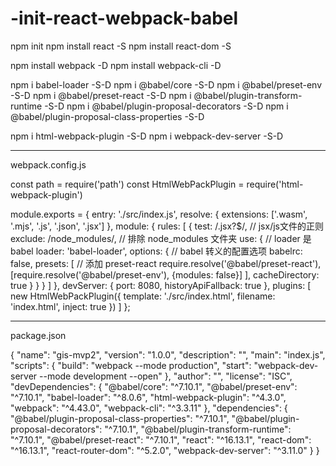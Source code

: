 # -init-react-webpack-babel


npm init 
npm install react -S
npm install react-dom -S


npm install webpack -D
npm install webpack-cli -D

npm i babel-loader  -S-D
npm i @babel/core -S-D
npm i @babel/preset-env -S-D
npm i @babel/preset-react -S-D
npm i @babel/plugin-transform-runtime -S-D
npm i @babel/plugin-proposal-decorators -S-D
npm i @babel/plugin-proposal-class-properties -S-D

npm i html-webpack-plugin -S-D
npm i webpack-dev-server -S-D

-----------------------------------------------------------------------------------------

webpack.config.js

const path = require('path')
const HtmlWebPackPlugin = require('html-webpack-plugin')

module.exports = {
	entry: './src/index.js',
    resolve: {
        extensions: ['.wasm', '.mjs', '.js', '.json', '.jsx']
    },
    module: {
        rules: [
            {
                test: /\.jsx?$/, // jsx/js文件的正则
                exclude: /node_modules/, // 排除 node_modules 文件夹
                use: {
                    // loader 是 babel
                    loader: 'babel-loader',
                    options: {
                        // babel 转义的配置选项
                        babelrc: false,
                        presets: [
                            // 添加 preset-react
                            require.resolve('@babel/preset-react'),
                            [require.resolve('@babel/preset-env'), {modules: false}]
                        ],
                        cacheDirectory: true
                    }
                }
            }
        ]
    },
    devServer: {
	    port: 8080,
	    historyApiFallback: true
	  },
    plugins: [
        new HtmlWebPackPlugin({
            template: './src/index.html',
            filename: 'index.html',
            inject: true
        })
    ]
};

-----------------------------------------------------------------------

package.json

{
  "name": "gis-mvp2",
  "version": "1.0.0",
  "description": "",
  "main": "index.js",
  "scripts": {
    "build": "webpack --mode production",
    "start": "webpack-dev-server --mode development --open"
  },
  "author": "",
  "license": "ISC",
  "devDependencies": {
    "@babel/core": "^7.10.1",
    "@babel/preset-env": "^7.10.1",
    "babel-loader": "^8.0.6",
    "html-webpack-plugin": "^4.3.0",
    "webpack": "^4.43.0",
    "webpack-cli": "^3.3.11"
  },
  "dependencies": {
    "@babel/plugin-proposal-class-properties": "^7.10.1",
    "@babel/plugin-proposal-decorators": "^7.10.1",
    "@babel/plugin-transform-runtime": "^7.10.1",
    "@babel/preset-react": "^7.10.1",
    "react": "^16.13.1",
    "react-dom": "^16.13.1",
    "react-router-dom": "^5.2.0",
    "webpack-dev-server": "^3.11.0"
  }
}


